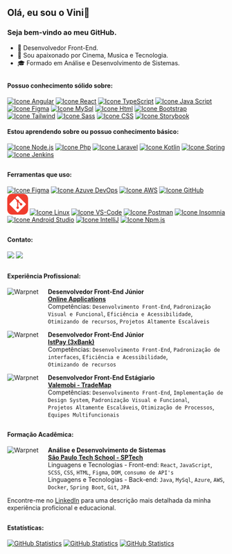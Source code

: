 <link rel="stylesheet" href="https://cdn.jsdelivr.net/gh/devicons/devicon@v2.15.1/devicon.min.css">

## Olá, eu sou o **Vini**👋
### Seja bem-vindo ao meu GitHub. 
<img src="" alt="" min-width="200px" max-width="200px" width="200px" align="right">


- 🔭 Desenvolvedor Front-End.
- 🌱 Sou apaixonado por Cinema, Musica e Tecnologia.
- 🎓 Formado em Análise e Desenvolvimento de Sistemas.

##

#### Possuo conhecimento sólido sobre:
[<img height="48px" width="48px" alt="Icone Angular" src="https://skillicons.dev/icons?i=angular"/>](https://angular.io/cli "Angular")
[<img height="48px" width="48px" alt="Icone React" src="https://skillicons.dev/icons?i=react"/>](https://pt-br.react.dev "React")
[<img height="48px" width="48px" alt="Icone TypeScript" src="https://skillicons.dev/icons?i=ts"/>](https://www.typescriptlang.org/pt/ "TypeScript")
[<img height="48px" width="48px" alt="Icone Java Script" src="https://skillicons.dev/icons?i=js"/>](https://developer.mozilla.org/pt-BR/docs/Web/JavaScript "JavaScript")
[<img height="48px" width="48px" alt="Icone Figma" src="https://skillicons.dev/icons?i=figma"/>](https://www.figma.com/ "Figma")
[<img height="48px" width="48px" alt="Icone MySql" src="https://skillicons.dev/icons?i=mysql"/>](https://www.mysql.com/ "MySQL")
[<img height="48px" width="48px" alt="Icone Html" src="https://skillicons.dev/icons?i=html"/>](https://developer.mozilla.org/pt-BR/docs/Web/HTML "HTML")
[<img height="48px" width="48px" alt="Icone Bootstrap" src="https://skillicons.dev/icons?i=bootstrap"/>](https://getbootstrap.com/ "Bootstrap")
[<img height="48px" width="48px" alt="Icone Tailwind" src="https://skillicons.dev/icons?i=tailwind"/>](https://tailwindcss.com/ "Tailwind")
[<img height="48px" width="48px" alt="Icone Sass" src="https://skillicons.dev/icons?i=sass"/>](https://sass-lang.com "SASS")
[<img height="48px" width="48px" alt="Icone CSS" src="https://skillicons.dev/icons?i=css"/>](https://developer.mozilla.org/pt-BR/docs/Web/CSS "CSS")
[<img height="48px" width="48px" alt="Icone Storybook" src="https://avatars.githubusercontent.com/u/22632046?s=200&v=4"/>](https://storybook.js.org/ "Storybook")

#### Estou aprendendo sobre ou possuo conhecimento básico:
[<img height="48px" width="48px" alt="Icone Node.js" src="https://skillicons.dev/icons?i=nodejs"/>](https://nodejs.org "Node.js")
[<img height="48px" width="48px" alt="Icone Php" src="https://skillicons.dev/icons?i=php"/>](https://www.php.net/ "PHP")
[<img height="48px" width="48px" alt="Icone Laravel" src="https://skillicons.dev/icons?i=laravel"/>](https://laravel.com/ "Laravel")
[<img height="48px" width="48px" alt="Icone Kotlin" src="https://skillicons.dev/icons?i=kotlin"/>](https://kotlinlang.org/ "Kotlin")
[<img height="48px" width="48px" alt="Icone Spring" src="https://skillicons.dev/icons?i=spring"/>](https://spring.io/ "Spring")
[<img height="48px" width="48px" alt="Icone Jenkins" src="https://skillicons.dev/icons?i=jenkins"/>](https://www.jenkins.io/ "Jenkins")

##

#### Ferramentas que uso:
[<img height="48px" width="48px" alt="Icone Figma" src="https://skillicons.dev/icons?i=figma"/>](https://www.figma.com "Figma")
[<img height="48px" width="48px" alt="Icone Azuve DevOps" src="https://skillicons.dev/icons?i=azure"/>](https://azure.microsoft.com/pt-br/products/devops/ "Azure")
[<img height="48px" width="48px" alt="Icone AWS" src="https://skillicons.dev/icons?i=aws"/>](https://aws.amazon.com/pt/ "AWS")
[<img height="48px" width="48px" alt="Icone GitHub" src="https://skillicons.dev/icons?i=github"/>](https://github.com/ "GitHub")
[<img height="48px" width="48px" alt="Icone Git" src="https://raw.githubusercontent.com/tandpfun/skill-icons/main/icons/Git.svg"/>](https://git-scm.com "Git")
[<img height="48px" width="48px" alt="Icone Linux" src="https://skillicons.dev/icons?i=linux"/>](https://www.linux.org/ "Linux")
[<img height="48px" width="48px" alt="Icone VS-Code" src="https://skillicons.dev/icons?i=vscode"/>](https://code.visualstudio.com "Visual Studio Code")
[<img height="48px" width="48px" alt="Icone Postman" src="https://i.postimg.cc/QNyBTNVk/postman.png"/>](https://www.postman.com "Postman")
[<img height="48px" width="48px" alt="Icone Insomnia" src="https://i.postimg.cc/MHch4m7T/insomnia.png"/>](https://insomnia.rest "Insomnia")
[<img height="48px" width="48px" alt="Icone Android Studio" src="https://skillicons.dev/icons?i=androidstudio"/>](https://developer.android.com/studio?hl=pt-br "Android Studio")
[<img height="48px" width="48px" alt="Icone IntelliJ" src="https://skillicons.dev/icons?i=idea"/>](https://www.jetbrains.com/pt-br/idea/ "IntelliJ")
[<img height="48px" width="48px" alt="Icone Npm.js" src="https://i.postimg.cc/L8k9jKJ2/Group.png"/>](https://www.npmjs.com "Npm.js")

##

#### Contato:
<a href = "mailto:vinicius.cavalcante.rodrigues@gmail.com"><img src="https://img.shields.io/badge/-Gmail-%23333?style=for-the-badge&logo=gmail&logoColor=white" target="_blank"></a>
<a href="https://www.linkedin.com/in/vinicius-rodrigues-7a47161a5/" target="_blank"><img src="https://img.shields.io/badge/-LinkedIn-%230077B5?style=for-the-badge&logo=linkedin&logoColor=white" target="_blank"></a> 
  
##

#### Experiência Profissional:

[<img align="left" height="94px" width="94px" alt="Warpnet" src="https://www.onlineapp.com.br/wp-content/uploads/2023/10/Simbolo-Online-App-1.png"/>](https://www.onlineapp.com.br/)
**Desenvolvedor Front-End Júnior** \
[**Online Applications**](https://www.onlineapp.com.br/)\
Competências: `Desenvolvimento Front-End`, `Padronização Visual e Funcional`, `Eficiência e Acessibilidade`, 
<br/> `Otimizando de recursos`, `Projetos Altamente Escaláveis`

[<img align="left" height="94px" width="94px" alt="Warpnet" src="https://media.licdn.com/dms/image/v2/D4D0BAQH3CFlXHc5_Yg/company-logo_200_200/company-logo_200_200/0/1712250278927/istpay_logo?e=1761177600&v=beta&t=DpCCUHcmhx-p-EUeTV8YP7bGNbW1z3voOqUly5w4_4s"/>](https://www.linkedin.com/company/3xbank/)
**Desenvolvedor Front-End Júnior** \
[**IstPay (3xBank)**](https://www.linkedin.com/company/3xbank/)\
Competências: `Desenvolvimento Front-End`, `Padronização de interfaces`, `Eficiência e Acessibilidade`, 
<br/> `Otimizando de recursos`

[<img align="left" height="94px" width="94px" alt="Warpnet" src="https://media.licdn.com/dms/image/v2/C4D0BAQFgTem3xYYczA/company-logo_200_200/company-logo_200_200/0/1652965708161/trademaphub_logo?e=1761177600&v=beta&t=0FiFFVQuXjFjVpHLfcLWYvjyZ-5tilr4iJqQr1oshwc"/>](https://www.linkedin.com/company/trademaphub/)
**Desenvolvedor Front-End Estágiario** \
[**Valemobi - TradeMap**](https://www.linkedin.com/company/trademaphub/)\
Competências: `Desenvolvimento Front-End`, `Implementação de Design System`, `Padronização Visual e Funcional`, 
<br/> `Projetos Altamente Escaláveis`, `Otimização de Processos`, `Equipes Multifuncionais`

##

#### Formação Acadêmica:

[<img align="left" height="94px" width="94px" alt="Warpnet" src="https://pbs.twimg.com/profile_images/1462844108972638209/yBoNz-6Q_400x400.jpg"/>](https://www.sptech.school/)
**Análise e Desenvolvimento de Sistemas** \
[**São Paulo Tech School - SPTech**](https://www.sptech.school/faculdade) \
Linguagens e Tecnologias - Front-end: `React`, `JavaScript`, `SCSS`, `CSS`, `HTML`, `Figma`, `DOM`, `consumo de API's`
<br/>Linguagens e Tecnologias - Back-end: `Java`, `MySql`, `Azure`, `AWS`, `Docker`, `Spring Boot`, `Git`, `JPA`

Encontre-me no [LinkedIn](https://www.linkedin.com/in/vinicius-rodrigues-7a47161a5/) para uma descrição mais detalhada da minha experiência proficional e educacional.

##

#### Estatísticas:
[<img height="180px" alt="GitHub Statistics" src="https://github-readme-stats.vercel.app/api/top-langs/?username=vinicavalcant&layout=compact&langs_count=7&theme=radical"/>](https://github.com/ViniCavalcant/)
[<img height="180px" alt="GitHub Statistics" src="https://github-readme-stats.vercel.app/api/?username=vinicavalcant&show_icons=true&include_all_commits=true&theme=radical"/>](https://github.com/ViniCavalcant/)
[<img height="153px" alt="GitHub Statistics" src="http://github-readme-streak-stats.herokuapp.com/?user=vinicavalcant&amp;theme=radical"/>](https://github.com/ViniCavalcant/)

